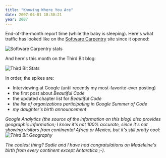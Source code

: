 ```yaml
---
title: "Knowing Where You Are"
date: 2007-04-01 18:30:21
year: 2007
---
```

End-of-the-month report time (while the baby is sleeping). Here's what traffic has looked like on the <a href="http://swc.scipy.org">Software Carpentry</a> site since it opened:

<img alt="Software Carpentry stats" id="image892" src="{{'/files/2007/04/swc_usage.png' | relative_url}}" />

And here's this month on the Third Bit blog:

<img alt="Third Bit Stats" id="image893" src="{{'/files/2007/04/thirdbit_visits.png' | relative_url}}" />

In order, the spikes are:
<ul>
	<li>Interviewing at Google (until recently my most-favorite-ever posting)</li>
	<li>the first post about <em>Beautiful Code</em></li>
	<li>the updated chapter list for <em>Beautiful Code<em>
</em></a></li>
	<li>the list of organizations participating in Google Summer of Code</li>
	<li>my daughter's birth announcement</li>
</ul>
Google Analytics (the source of the information on this blog) also provides geographic information; I know it's not 100% accurate, since it's not showing visitors from continental Africa or Mexico, but it's still pretty cool:
<img alt="Third Bit Geography" id="image894" src="{{'/files/2007/04/thirdbit_geog.png' | relative_url}}" />

The coolest thing? Sadie and I have had congratulations on Madeleine's birth from every continent except Antarctica ;-).
